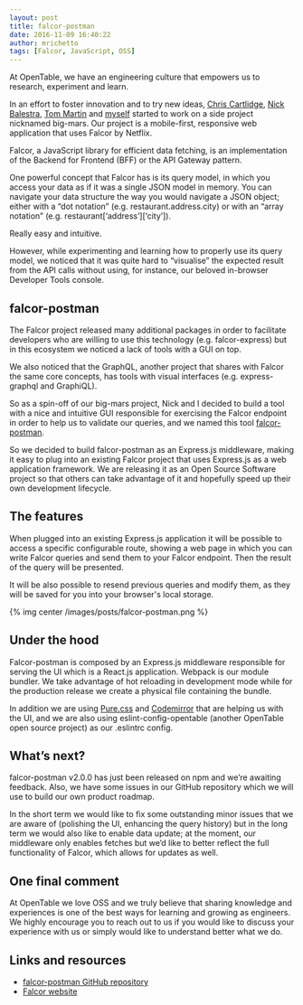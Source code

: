 ```yaml
---
layout: post
title: falcor-postman
date: 2016-11-09 16:40:22
author: mrichetto
tags: [Falcor, JavaScript, OSS]
---
```


At OpenTable, we have an engineering culture that empowers us to research, experiment and learn. 


In an effort to foster innovation and to try new ideas, [Chris Cartlidge](/blog/authors/ccartlidge.html), [Nick Balestra](https://twitter.com/nickbalestra), [Tom Martin](https://twitter.com/tpgmartin) and [myself](/blog/authors/mrichetto.html) started to work on a side project nicknamed big-mars. Our project is a mobile-first, responsive web application that uses Falcor by Netflix.


Falcor, a JavaScript library for efficient data fetching, is an implementation of the Backend for Frontend (BFF) or the API Gateway pattern.


One powerful concept that Falcor has is its query model, in which you access your data as if it was a single JSON model in memory.  You can navigate your data structure the way you would navigate a JSON object; either with a “dot notation” (e.g. restaurant.address.city) or with an “array notation” (e.g. restaurant[‘address’][‘city’]). 


Really easy and intuitive.


However, while experimenting and learning how to properly use its query model, we noticed that it was quite hard to “visualise” the expected result from the API calls without using, for instance, our beloved in-browser Developer Tools console.

## falcor-postman
The Falcor project released many additional packages in order to facilitate developers who are willing to use this technology (e.g. falcor-express) but in this ecosystem we noticed a lack of tools with a GUI on top.


We also noticed that the GraphQL, another project that shares with Falcor the same core concepts, has tools with visual interfaces (e.g. express-graphql and GraphiQL).


So as a spin-off of our big-mars project, Nick and I decided to build a tool with a nice and intuitive GUI responsible for exercising the Falcor endpoint in order to help us to validate our queries, and we named this tool [falcor-postman](https://github.com/opentable/falcor-postman).


So we decided to build falcor-postman as an Express.js middleware, making it easy to plug into an existing Falcor project that uses Express.js as a web application framework. We are releasing it as an Open Source Software project so that others can take advantage of it and hopefully speed up their own development lifecycle.

## The features
When plugged into an existing Express.js application it will be possible to access a specific configurable route, showing a web page in which you can write Falcor queries and send them to your Falcor endpoint. Then the result of the query will be presented.


It will be also possible to resend previous queries and modify them, as they will be saved for you into your browser's local storage.

{% img center /images/posts/falcor-postman.png %}

## Under the hood
Falcor-postman is composed by an Express.js middleware responsible for serving the UI which is a React.js application. Webpack is our module bundler. We take advantage of hot reloading in development mode while for the production release we create a physical file containing the bundle.


In addition we are using [Pure.css](http://purecss.io) and [Codemirror](https://codemirror.net) that are helping us with the UI, and we are also using eslint-config-opentable (another OpenTable open source project) as our .eslintrc config.

## What’s next?
falcor-postman v2.0.0 has just been released on npm and we’re awaiting feedback. Also, we have some issues in our GitHub repository which we will use to build our own product roadmap.


In the short term we would like to fix some outstanding minor issues that we are aware of (polishing the UI, enhancing the query history) but in the long term we would also like to enable data update; at the moment, our middleware only enables fetches but we’d like to better reflect the full functionality of Falcor, which allows for updates as well.

## One final comment
At OpenTable we love OSS and we truly believe that sharing knowledge and experiences is one of the best ways for learning and growing as engineers. We highly encourage you to reach out to us if you would like to discuss your experience with us or simply would like to understand better what we do.


## Links and resources
* [falcor-postman GitHub repository](https://github.com/opentable/falcor-postman)
* [Falcor website](https://netflix.github.io/falcor/)


